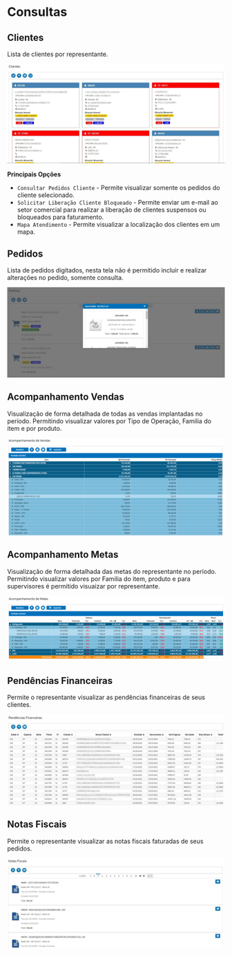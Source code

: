 # Consultas

## Clientes

Lista de clientes por representante.

![](./img/consultas/img1.png)

**Principais Opções**

* `Consultar Pedidos Cliente` - Permite visualizar somente os pedidos do cliente selecionado.
* `Solicitar Liberação Cliente Bloqueado` - Permite enviar um e-mail ao setor comercial para realizar a liberação de clientes suspensos ou bloqueados para faturamento. 
* `Mapa Atendimento` - Permite visualizar a localização dos clientes em um mapa.

## Pedidos

Lista de pedidos digitados, nesta tela não é permitido incluir e realizar alterações no pedido, somente consulta.

![](./img/consultas/img2.png)

## Acompanhamento Vendas

Visualização de forma detalhada de todas as vendas implantadas no período. Permitindo visualizar valores por Tipo de Operação, Familia do item e por produto.

![](./img/consultas/img3.png)

## Acompanhamento Metas

Visualização de forma detalhada das metas do representante no período. Permitindo visualizar valores por Familia do item, produto e para supervisores é permitido visuaizar por representante.

![](./img/consultas/img4.png)

## Pendências Financeiras

Permite o representante visualizar as pendências financeiras de seus clientes. 

![](./img/consultas/img5.png)

## Notas Fiscais

Permite o representante visualizar as notas fiscais faturadas de seus pedidos. 

![](./img/consultas/img6.png)